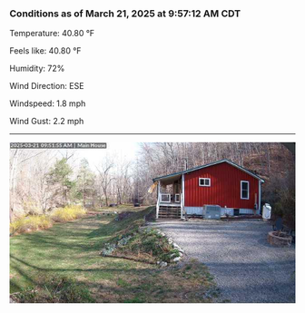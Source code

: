### Conditions as of March 21, 2025 at 9:57:12 AM CDT 

Temperature: 40.80 &deg;F

Feels like: 40.80 &deg;F

Humidity: 72%

Wind Direction: ESE

Windspeed: 1.8 mph

Wind Gust: 2.2 mph

---

<img src="./images/latest.jpeg"/>

